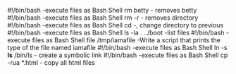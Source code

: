 #!/bin/bash -execute files as Bash Shell
rm betty - removes betty
#!/bin/bash -execute files as Bash Shell
rm -r - removes directory
#!/bin/bash -execute files as Bash Shell
cd -, change directory to previous
#!/bin/bash -execute files as Bash Shell
ls -la . ../boot -list files
#!/bin/bash -execute files as Bash Shell
file /tmp/iamafile -Write a script that prints the type of the file named iamafile
#!/bin/bash -execute files as Bash Shell
ln -s __ls__ /bin/ls - create a symbolic link
#!/bin/bash -execute files as Bash Shell
cp -rua *.html - copy all html files

